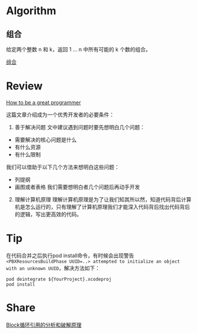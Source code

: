 # Algorithm

## 组合

给定两个整数 n 和 k，返回 1 ... n 中所有可能的 k 个数的组合。

[组合](https://github.com/lordlamb/leetcode/tree/master/combine)

# Review

[How to be a great programmer](https://medium.freecodecamp.org/how-to-be-a-great-programmer-34939494996d)

这篇文章介绍成为一个优秀开发者的必要条件：

1. 善于解决问题
文中建议遇到问题时要先想明白几个问题：
- 需要解决的核心问题是什么
- 有什么资源
- 有什么限制

我们可以借助于以下几个方法来想明白这些问题：
- 列提纲
- 画图或者表格
我们需要想明白者几个问题后再动手开发

2. 理解计算机原理
理解计算机原理是为了让我们知其所以然，知道代码背后计算机是怎么运行的，只有理解了计算机原理我们才能深入代码背后找出代码背后的逻辑，写出更高效的代码。

# Tip

在代码合并之后执行pod install命令，有时候会出现警告`<PBXResourcesBuildPhase UUID=..> attempted to initialize an object with an unknown UUID`，解决方法如下：
```
pod deintegrate ${YourProject}.xcodeproj
pod install
```

# Share

[Block循环引用的分析和破解原理](https://www.jianshu.com/p/a8208307e880)
